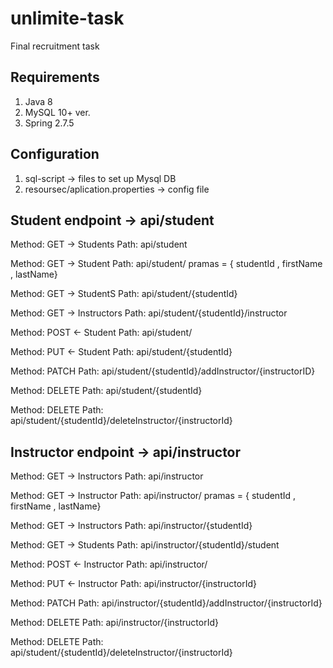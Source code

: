 # unlimite-task
Final recruitment task

## Requirements
1. Java 8
2. MySQL 10+ ver.
3. Spring 2.7.5

## Configuration
1. sql-script -> files to set up Mysql DB
2. resoursec/aplication.properties -> config file

## Student endpoint -> api/student
Method: GET -> Students
Path: api/student 

Method: GET -> Student
Path: api/student/ pramas = { studentId , firstName , lastName} 

Method: GET -> StudentS
Path: api/student/{studentId}

Method: GET -> Instructors
Path: api/student/{studentId}/instructor

Method: POST <- Student
Path: api/student/ 

Method: PUT <- Student
Path: api/student/{studentId}

Method: PATCH 
Path: api/student/{studentId}/addInstructor/{instructorID}

Method: DELETE 
Path: api/student/{studentId}

Method: DELETE 
Path: api/student/{studentId}/deleteInstructor/{instructorId}

## Instructor endpoint -> api/instructor
Method: GET -> Instructors
Path: api/instructor 

Method: GET -> Instructor
Path: api/instructor/ pramas = { studentId , firstName , lastName} 

Method: GET -> Instructors
Path: api/instructor/{studentId}

Method: GET -> Students
Path: api/instructor/{studentId}/student

Method: POST <- Instructor
Path: api/instructor/ 

Method: PUT <- Instructor
Path: api/instructor/{instructorId}

Method: PATCH 
Path: api/instructor/{studentId}/addInstructor/{instructorId}

Method: DELETE 
Path: api/instructor/{instructorId}

Method: DELETE 
Path: api/student/{studentId}/deleteInstructor/{instructorId}
